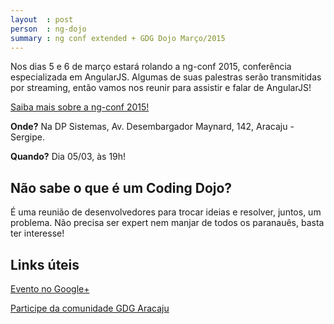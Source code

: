 ```yaml
---
layout  : post
person  : ng-dojo
summary : ng conf extended + GDG Dojo Março/2015
---
```


Nos dias 5 e 6 de março estará rolando a ng-conf 2015, conferência especializada em AngularJS. Algumas de suas palestras serão transmitidas por streaming, então vamos nos reunir para assistir e falar de AngularJS!

[Saiba mais sobre a ng-conf 2015!](http://www.ng-conf.org/﻿)

**Onde?** Na DP Sistemas, Av. Desembargador Maynard, 142, Aracaju - Sergipe.

**Quando?** Dia 05/03, às 19h!

## Não sabe o que é um Coding Dojo?

É uma reunião de desenvolvedores para trocar ideias e resolver, juntos, um problema. Não precisa ser expert nem manjar de todos os paranauês, basta ter interesse!

## Links úteis

[Evento no Google+](https://plus.google.com/events/crbu57gbljcq23fpkuc6p3ae6p8)

[Participe da comunidade GDG Aracaju](http://www.gdgaracaju.com.br/p/participe.html)

